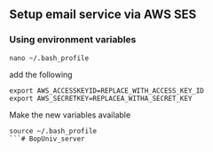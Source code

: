 ## Setup email service via AWS SES

### Using environment variables

```
nano ~/.bash_profile
```
add the following 
```
export AWS_ACCESSKEYID=REPLACE_WITH_ACCESS_KEY_ID
export AWS_SECRETKEY=REPLACEA_WITHA_SECRET_KEY
``` 
Make the new variables available 
```
source ~/.bash_profile
```# BopUniv_server
